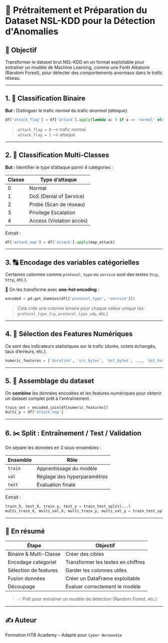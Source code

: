
# 📘 Prétraitement et Préparation du Dataset NSL-KDD pour la Détection d'Anomalies

## 🎯 Objectif
Transformer le dataset brut NSL-KDD en un format exploitable pour entraîner un modèle de Machine Learning, comme une Forêt Aléatoire (Random Forest), pour détecter des comportements anormaux dans le trafic réseau.

---

## 1. 🔁 Classification Binaire

**But :** Distinguer le trafic *normal* du trafic *anormal (attaque)*.

```python
df['attack_flag'] = df['attack'].apply(lambda a: 0 if a == 'normal' else 1)
```

> `attack_flag = 0` ⟶ trafic normal  
> `attack_flag = 1` ⟶ attaque

---

## 2. 🌈 Classification Multi-Classes

**But :** Identifier le *type* d’attaque parmi 4 catégories :

| Classe | Type d’attaque                 |
|--------|-------------------------------|
| 0      | Normal                         |
| 1      | DoS (Denial of Service)       |
| 2      | Probe (Scan de réseau)        |
| 3      | Privilege Escalation          |
| 4      | Access (Violation accès)      |

Extrait :
```python
df['attack_map'] = df['attack'].apply(map_attack)
```

---

## 3. 🔠 Encodage des variables catégorielles

Certaines colonnes comme `protocol_type` ou `service` sont des textes (`tcp`, `http`, etc.).

🔧 On les transforme avec **one-hot encoding** :

```python
encoded = pd.get_dummies(df[['protocol_type', 'service']])
```

> Cela crée une colonne binaire pour chaque valeur unique (ex: `protocol_type_tcp`, `protocol_type_udp`, etc.)

---

## 4. 🔢 Sélection des Features Numériques

Ce sont des indicateurs statistiques sur le trafic (durée, octets échangés, taux d’erreurs, etc.).

```python
numeric_features = ['duration', 'src_bytes', 'dst_bytes', ..., 'dst_host_srv_rerror_rate']
```

---

## 5. 🔗 Assemblage du dataset

On **combine** les données encodées et les features numériques pour obtenir un dataset complet prêt à l'entraînement.

```python
train_set = encoded.join(df[numeric_features])
multi_y = df['attack_map']
```

---

## 6. ✂️ Split : Entraînement / Test / Validation

On sépare les données en 3 sous-ensembles :

| Ensemble     | Rôle                           |
|--------------|--------------------------------|
| `train`      | Apprentissage du modèle        |
| `val`        | Réglage des hyperparamètres    |
| `test`       | Évaluation finale              |

Extrait :

```python
train_X, test_X, train_y, test_y = train_test_split(...)
multi_train_X, multi_val_X, multi_train_y, multi_val_y = train_test_split(...)
```

---

## 🧠 En résumé

| Étape                        | Objectif                               |
|-----------------------------|----------------------------------------|
| Binaire & Multi-Classe      | Créer des cibles                       |
| Encodage catégoriel         | Transformer les textes en chiffres     |
| Sélection de features       | Garder les colonnes utiles             |
| Fusion données              | Créer un DataFrame exploitable         |
| Découpage                   | Évaluer correctement le modèle         |

> ✅ Prêt pour entraîner un modèle de détection (Random Forest, etc.)

---

## ✍️ Auteur
Formation HTB Academy – Adapté pour `Cyber Normandie`

